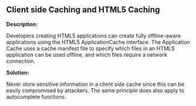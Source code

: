 
Client side Caching and HTML5 Caching
-------

**Description:**

Developers creating HTML5 applications can create fully offline-aware applications using 
the HTML5 ApplicationCache interface. The Application Cache uses a cache manifest file to 
specify which files in an HTML5 application can be used offline, and which files require a 
network connection.


**Solution:**

Never store sensitive information in a client side cache since this can be easily 
compromised by attackers. The same principle does also apply to autocomplete functions.

	